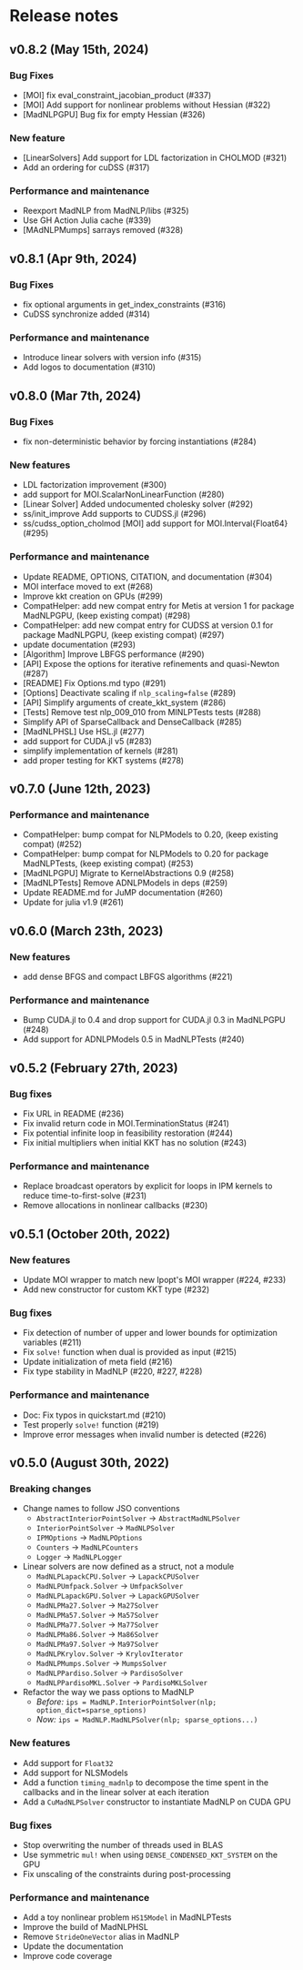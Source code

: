 # Release notes
## v0.8.2 (May 15th, 2024)
### Bug Fixes
- [MOI] fix eval_constraint_jacobian_product (#337)
- [MOI] Add support for nonlinear problems without Hessian (#322)
- [MadNLPGPU] Bug fix for empty Hessian (#326)

### New feature
- [LinearSolvers] Add support for LDL factorization in CHOLMOD (#321)
- Add an ordering for cuDSS (#317)

### Performance and maintenance
- Reexport MadNLP from MadNLP/libs (#325)
- Use GH Action Julia cache (#339)
- [MAdNLPMumps] sarrays removed (#328)

## v0.8.1 (Apr 9th, 2024)
### Bug Fixes
- fix optional arguments in get_index_constraints (#316)
- CuDSS synchronize added (#314)

### Performance and maintenance
- Introduce linear solvers with version info (#315)
- Add logos to documentation (#310)

## v0.8.0 (Mar 7th, 2024)
### Bug Fixes
- fix non-deterministic behavior by forcing instantiations (#284)

### New features
- LDL factorization improvement (#300)
- add support for MOI.ScalarNonLinearFunction (#280)
- [Linear Solver] Added undocumented cholesky solver (#292)
- ss/init_improve Add supports to CUDSS.jl (#296)
- ss/cudss_option_cholmod [MOI] add support for MOI.Interval{Float64} (#295)

### Performance and maintenance
- Update README, OPTIONS, CITATION, and documentation (#304)
- MOI interface moved to ext (#268)
- Improve kkt creation on GPUs (#299)
- CompatHelper: add new compat entry for Metis at version 1 for package MadNLPGPU, (keep existing compat) (#298)
- CompatHelper: add new compat entry for CUDSS at version 0.1 for package MadNLPGPU, (keep existing compat) (#297)
- update documentation (#293)
- [Algorithm] Improve LBFGS performance (#290)
- [API] Expose the options for iterative refinements and quasi-Newton (#287)
- [README] Fix Options.md typo (#291)
- [Options] Deactivate scaling if `nlp_scaling=false` (#289)
- [API] Simplify arguments of create_kkt_system (#286)
- [Tests] Remove test nlp_009_010 from MINLPTests tests (#288)
- Simplify API of SparseCallback and DenseCallback (#285)
- [MadNLPHSL] Use HSL.jl (#277)
- add support for CUDA.jl v5 (#283)
- simplify implementation of kernels (#281)
- add proper testing for KKT systems (#278)


## v0.7.0 (June 12th, 2023)

### Performance and maintenance
- CompatHelper: bump compat for NLPModels to 0.20, (keep existing compat) (#252)
- CompatHelper: bump compat for NLPModels to 0.20 for package MadNLPTests, (keep existing compat) (#253)
- [MadNLPGPU] Migrate to KernelAbstractions 0.9 (#258)
- [MadNLPTests] Remove ADNLPModels in deps (#259)
- Update README.md for JuMP documentation (#260)
- Update for julia v1.9 (#261)

## v0.6.0 (March 23th, 2023)

### New features

- add dense BFGS and compact LBFGS algorithms (#221)

### Performance and maintenance

- Bump CUDA.jl to 0.4 and drop support for CUDA.jl 0.3 in MadNLPGPU (#248)
- Add support for ADNLPModels 0.5 in MadNLPTests (#240)


## v0.5.2 (February 27th, 2023)

### Bug fixes

- Fix URL in README (#236)
- Fix invalid return code in MOI.TerminationStatus (#241)
- Fix potential infinite loop in feasibility restoration (#244)
- Fix initial multipliers when initial KKT has no solution (#243)

### Performance and maintenance

- Replace broadcast operators by explicit for loops in IPM kernels to reduce time-to-first-solve (#231)
- Remove allocations in nonlinear callbacks (#230)


## v0.5.1 (October 20th, 2022)

### New features

- Update MOI wrapper to match new Ipopt's MOI wrapper (#224, #233)
- Add new constructor for custom KKT type (#232)

### Bug fixes

- Fix detection of number of upper and lower bounds for optimization variables (#211)
- Fix `solve!` function when dual is provided as input (#215)
- Update initialization of meta field (#216)
- Fix type stability in MadNLP (#220, #227, #228)

### Performance and maintenance

- Doc: Fix typos in quickstart.md (#210)
- Test properly `solve!` function (#219)
- Improve error messages when invalid number is detected (#226)


## v0.5.0 (August 30th, 2022)

### Breaking changes

- Change names to follow JSO conventions
  - `AbstractInteriorPointSolver` -> `AbstractMadNLPSolver`
  - `InteriorPointSolver` -> `MadNLPSolver`
  - `IPMOptions` -> `MadNLPOptions`
  - `Counters` -> `MadNLPCounters`
  - `Logger` -> `MadNLPLogger`
- Linear solvers are now defined as a struct, not a module
  - `MadNLPLapackCPU.Solver` -> `LapackCPUSolver`
  - `MadNLPUmfpack.Solver` -> `UmfpackSolver`
  - `MadNLPLapackGPU.Solver` -> `LapackGPUSolver`
  - `MadNLPMa27.Solver` -> `Ma27Solver`
  - `MadNLPMa57.Solver` -> `Ma57Solver`
  - `MadNLPMa77.Solver` -> `Ma77Solver`
  - `MadNLPMa86.Solver` -> `Ma86Solver`
  - `MadNLPMa97.Solver` -> `Ma97Solver`
  - `MadNLPKrylov.Solver` -> `KrylovIterator`
  - `MadNLPMumps.Solver` -> `MumpsSolver`
  - `MadNLPPardiso.Solver` -> `PardisoSolver`
  - `MadNLPPardisoMKL.Solver` -> `PardisoMKLSolver`
- Refactor the way we pass options to MadNLP
  - *Before:* `ips = MadNLP.InteriorPointSolver(nlp; option_dict=sparse_options)`
  - *Now:* `ips = MadNLP.MadNLPSolver(nlp; sparse_options...)`

### New features

- Add support for `Float32`
- Add support for NLSModels
- Add a function `timing_madnlp` to decompose the time spent in the callbacks and in the linear solver at each iteration
- Add a `CuMadNLPSolver` constructor to instantiate MadNLP on CUDA GPU

### Bug fixes

- Stop overwriting the number of threads used in BLAS
- Use symmetric `mul!` when using `DENSE_CONDENSED_KKT_SYSTEM` on the GPU
- Fix unscaling of the constraints during post-processing

### Performance and maintenance

- Add a toy nonlinear problem `HS15Model` in MadNLPTests
- Improve the build of MadNLPHSL
- Remove `StrideOneVector` alias in MadNLP
- Update the documentation
- Improve code coverage

